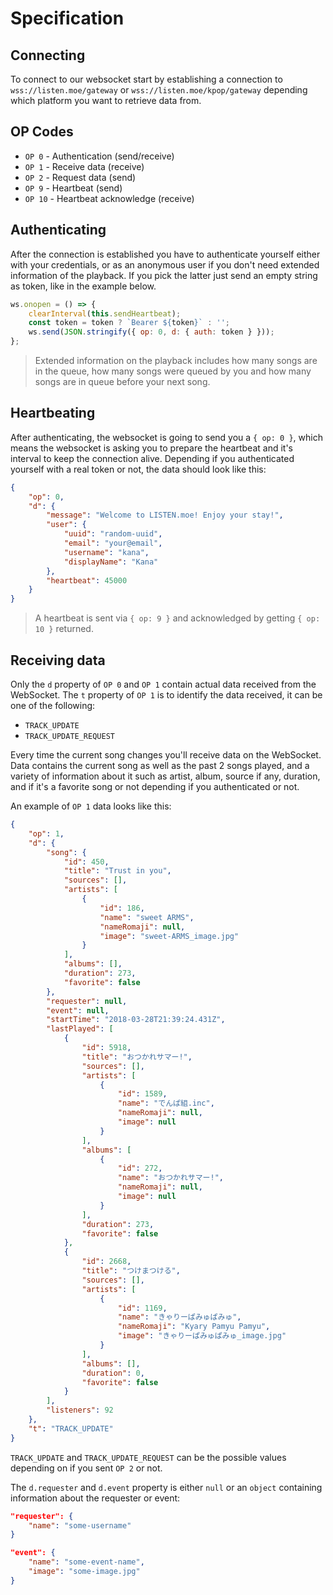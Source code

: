 # Specification

## Connecting

To connect to our websocket start by establishing a connection to `wss://listen.moe/gateway` or `wss://listen.moe/kpop/gateway` depending which platform you want to retrieve data from.

## OP Codes

* `OP 0` - Authentication (send/receive)
* `OP 1` - Receive data (receive)
* `OP 2` - Request data (send)
* `OP 9` - Heartbeat (send)
* `OP 10` - Heartbeat acknowledge (receive)

## Authenticating

After the connection is established you have to authenticate yourself either with your credentials, or as an anonymous user if you don't need extended information of the playback. If you pick the latter just send an empty string as token, like in the example below.

```js
ws.onopen = () => {
	clearInterval(this.sendHeartbeat);
	const token = token ? `Bearer ${token}` : '';
	ws.send(JSON.stringify({ op: 0, d: { auth: token } }));
};
```

> Extended information on the playback includes how many songs are in the queue, how many songs were queued by you and how many songs are in queue before your next song.

## Heartbeating

After authenticating, the websocket is going to send you a `{ op: 0 }`, which means the websocket is asking you to prepare the heartbeat and it's interval to keep the connection alive. Depending if you authenticated yourself with a real token or not, the data should look like this:

```json
{
	"op": 0,
	"d": {
		"message": "Welcome to LISTEN.moe! Enjoy your stay!",
		"user": {
			"uuid": "random-uuid",
			"email": "your@email",
			"username": "kana",
			"displayName": "Kana"
		},
		"heartbeat": 45000
	}
}
```

> A heartbeat is sent via `{ op: 9 }` and acknowledged by getting `{ op: 10 }` returned.

## Receiving data

Only the `d` property of `OP 0` and `OP 1` contain actual data received from the WebSocket.
The `t` property of `OP 1` is to identify the data received, it can be one of the following:

* `TRACK_UPDATE`
* `TRACK_UPDATE_REQUEST`

Every time the current song changes you'll receive data on the WebSocket. Data contains the current song as well as the past 2 songs played, and a variety of information about it such as artist, album, source if any, duration, and if it's a favorite song or not depending if you authenticated or not.

An example of `OP 1` data looks like this:

```json
{
	"op": 1,
	"d": {
		"song": {
			"id": 450,
			"title": "Trust in you",
			"sources": [],
			"artists": [
				{
					"id": 186,
					"name": "sweet ARMS",
					"nameRomaji": null,
					"image": "sweet-ARMS_image.jpg"
				}
			],
			"albums": [],
			"duration": 273,
			"favorite": false
		},
		"requester": null,
		"event": null,
		"startTime": "2018-03-28T21:39:24.431Z",
		"lastPlayed": [
			{
				"id": 5918,
				"title": "おつかれサマー!",
				"sources": [],
				"artists": [
					{
						"id": 1589,
						"name": "でんぱ組.inc",
						"nameRomaji": null,
						"image": null
					}
				],
				"albums": [
					{
						"id": 272,
						"name": "おつかれサマー!",
						"nameRomaji": null,
						"image": null
					}
				],
				"duration": 273,
				"favorite": false
			},
			{
				"id": 2668,
				"title": "つけまつける",
				"sources": [],
				"artists": [
					{
						"id": 1169,
						"name": "きゃりーぱみゅぱみゅ",
						"nameRomaji": "Kyary Pamyu Pamyu",
						"image": "きゃりーぱみゅぱみゅ_image.jpg"
					}
				],
				"albums": [],
				"duration": 0,
				"favorite": false
			}
		],
		"listeners": 92
	},
	"t": "TRACK_UPDATE"
}
```

`TRACK_UPDATE` and `TRACK_UPDATE_REQUEST` can be the possible values depending on if you sent `OP 2` or not.


The `d.requester` and `d.event` property is either `null` or an `object` containing information about the requester or event:

```json
"requester": {
	"name": "some-username"
}
```

```json
"event": {
	"name": "some-event-name",
	"image": "some-image.jpg"
}
```
